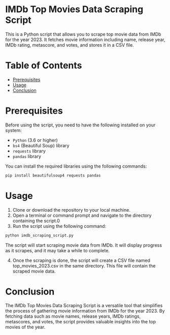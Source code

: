 # IMDb Top Movies Data Scraping Script

This is a Python script that allows you to scrape top movie data from IMDb for the year 2023. It fetches movie information including name, release year, IMDb rating, metascore, and votes, and stores it in a CSV file.

# Table of Contents

- [Prerequisites](#prerequisites)
- [Usage](#usage)
- [Conclusion](#conclusion)

# Prerequisites

Before using the script, you need to have the following installed on your system:

- `Python` (3.6 or higher)
- `bs4` (Beautiful Soup) library
- `requests` library
- `pandas` library

You can install the required libraries using the following commands:

```bash
pip install beautifulsoup4 requests pandas
```

# Usage
1. Clone or download the repository to your local machine.
2. Open a terminal or command prompt and navigate to the directory containing the script.0
3. Run the script using the following command:

```bash
python imdb_scraping_script.py
```
The script will start scraping movie data from IMDb. It will display progress as it scrapes, and it may take a while to complete.

4. Once the scraping is done, the script will create a CSV file named top_movies_2023.csv in the same directory. This file will contain the scraped movie data.

# Conclusion

The IMDb Top Movies Data Scraping Script is a versatile tool that simplifies the process of gathering movie information from IMDb for the year 2023. By fetching data such as movie names, release years, IMDb ratings, metascores, and votes, the script provides valuable insights into the top movies of the year.